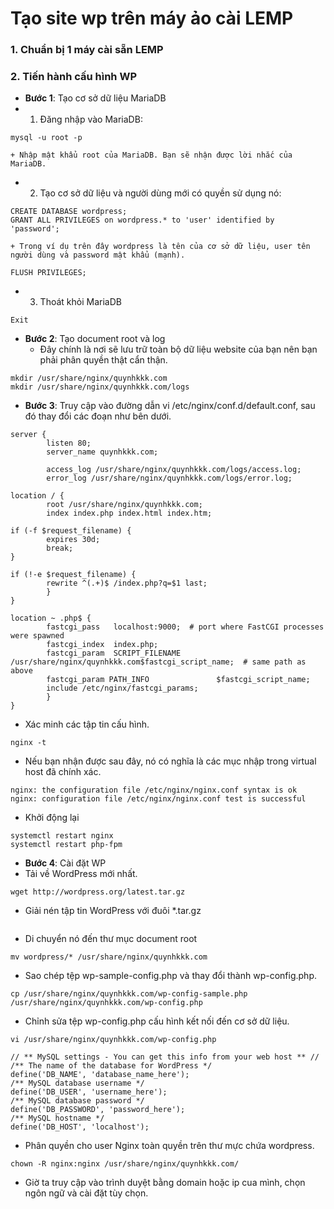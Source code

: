 # Tạo site wp trên máy ảo cài LEMP
### 1. Chuẩn bị 1 máy cài sẵn LEMP
### 2. Tiến hành cấu hình WP
- **Bước 1**: Tạo cơ sở dữ liệu MariaDB
- 1. Đăng nhập vào MariaDB:
```
mysql -u root -p
```
    + Nhập mật khẩu root của MariaDB. Bạn sẽ nhận được lời nhắc của MariaDB.
- 2. Tạo cơ sở dữ liệu và người dùng mới có quyền sử dụng nó:
```
CREATE DATABASE wordpress;
GRANT ALL PRIVILEGES on wordpress.* to 'user' identified by 'password';
```
    + Trong ví dụ trên đây wordpress là tên của cơ sở dữ liệu, user tên người dùng và password mật khẩu (mạnh).
```
FLUSH PRIVILEGES;
```
- 3. Thoát khỏi MariaDB
```
Exit
```
- **Bước 2**: Tạo document root và log
    + Đây chính là nơi sẽ lưu trữ toàn bộ dữ liệu website của bạn nên bạn phải phân quyền thật cẩn thận.
``` 
mkdir /usr/share/nginx/quynhkkk.com
mkdir /usr/share/nginx/quynhkkk.com/logs
```
- **Bước 3**: Truy cập vào đường dẫn vi /etc/nginx/conf.d/default.conf, sau đó thay đổi các đoạn như bên dưới.
```
server {
        listen 80;
        server_name quynhkkk.com;

        access_log /usr/share/nginx/quynhkkk.com/logs/access.log;
        error_log /usr/share/nginx/quynhkkk.com/logs/error.log;

location / {
        root /usr/share/nginx/quynhkkk.com;
        index index.php index.html index.htm;

if (-f $request_filename) {
        expires 30d;
        break;
}

if (!-e $request_filename) {
        rewrite ^(.+)$ /index.php?q=$1 last;
        }
}

location ~ .php$ {
        fastcgi_pass   localhost:9000;  # port where FastCGI processes were spawned
        fastcgi_index  index.php;
        fastcgi_param  SCRIPT_FILENAME   /usr/share/nginx/quynhkkk.com$fastcgi_script_name;  # same path as above
        fastcgi_param PATH_INFO               $fastcgi_script_name;
        include /etc/nginx/fastcgi_params;
        }
}
```
- Xác minh các tập tin cấu hình.
```
nginx -t
```
- Nếu bạn nhận được sau đây, nó có nghĩa là các mục nhập trong virtual host đã chính xác.
```
nginx: the configuration file /etc/nginx/nginx.conf syntax is ok
nginx: configuration file /etc/nginx/nginx.conf test is successful
```
- Khởi động lại
```
systemctl restart nginx
systemctl restart php-fpm
```
- **Bước 4**: Cài đặt WP
- Tải về WordPress mới nhất.
```
wget http://wordpress.org/latest.tar.gz
```
- Giải nén tập tin WordPress với đuôi *.tar.gz
```tar xzvf latest.tar.gz
```
- Di chuyển nó đến thư mục document root
```
mv wordpress/* /usr/share/nginx/quynhkkk.com
```
- Sao chép tệp wp-sample-config.php và thay đổi thành wp-config.php.
```
cp /usr/share/nginx/quynhkkk.com/wp-config-sample.php /usr/share/nginx/quynhkkk.com/wp-config.php
```
- Chỉnh sửa tệp wp-config.php cấu hình kết nối đến cơ sở dữ liệu.
```
vi /usr/share/nginx/quynhkkk.com/wp-config.php
```
```
// ** MySQL settings - You can get this info from your web host ** //
/** The name of the database for WordPress */
define('DB_NAME', 'database_name_here');
/** MySQL database username */
define('DB_USER', 'username_here');
/** MySQL database password */
define('DB_PASSWORD', 'password_here');
/** MySQL hostname */
define('DB_HOST', 'localhost');
```
- Phân quyền cho user Nginx toàn quyền trên thư mực chứa wordpress.
```
chown -R nginx:nginx /usr/share/nginx/quynhkkk.com/
```
- Giờ ta truy cập vào trình duyệt bằng domain hoặc ip cua mình, chọn ngôn ngữ và cài đặt tùy chọn.

